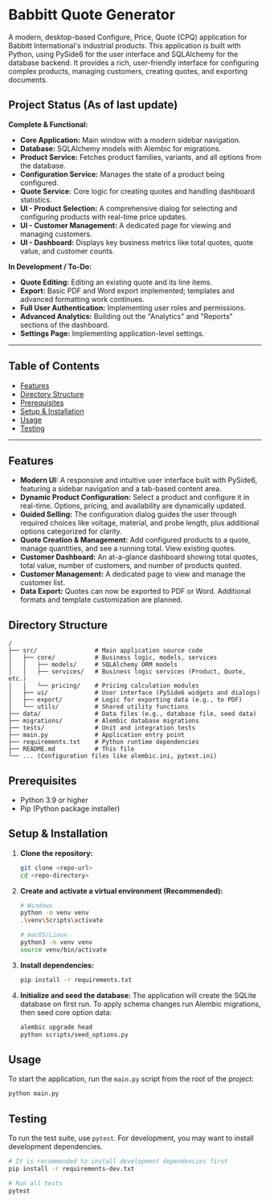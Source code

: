 # Babbitt Quote Generator

A modern, desktop-based Configure, Price, Quote (CPQ) application for Babbitt International's industrial products. This application is built with Python, using PySide6 for the user interface and SQLAlchemy for the database backend. It provides a rich, user-friendly interface for configuring complex products, managing customers, creating quotes, and exporting documents.

## Project Status (As of last update)

**Complete & Functional:**
-   **Core Application:** Main window with a modern sidebar navigation.
-   **Database:** SQLAlchemy models with Alembic for migrations.
-   **Product Service:** Fetches product families, variants, and all options from the database.
-   **Configuration Service:** Manages the state of a product being configured.
-   **Quote Service:** Core logic for creating quotes and handling dashboard statistics.
-   **UI - Product Selection:** A comprehensive dialog for selecting and configuring products with real-time price updates.
-   **UI - Customer Management:** A dedicated page for viewing and managing customers.
-   **UI - Dashboard:** Displays key business metrics like total quotes, quote value, and customer counts.

**In Development / To-Do:**
-   **Quote Editing:** Editing an existing quote and its line items.
-   **Export:** Basic PDF and Word export implemented; templates and advanced formatting work continues.
-   **Full User Authentication:** Implementing user roles and permissions.
-   **Advanced Analytics:** Building out the "Analytics" and "Reports" sections of the dashboard.
-   **Settings Page:** Implementing application-level settings.

---

## Table of Contents
- [Features](#features)
- [Directory Structure](#directory-structure)
- [Prerequisites](#prerequisites)
- [Setup & Installation](#setup--installation)
- [Usage](#usage)
- [Testing](#testing)

---

## Features
-   **Modern UI:** A responsive and intuitive user interface built with PySide6, featuring a sidebar navigation and a tab-based content area.
-   **Dynamic Product Configuration:** Select a product and configure it in real-time. Options, pricing, and availability are dynamically updated.
-   **Guided Selling:** The configuration dialog guides the user through required choices like voltage, material, and probe length, plus additional options categorized for clarity.
-   **Quote Creation & Management:** Add configured products to a quote, manage quantities, and see a running total. View existing quotes.
-   **Customer Dashboard:** An at-a-glance dashboard showing total quotes, total value, number of customers, and number of products quoted.
-   **Customer Management:** A dedicated page to view and manage the customer list.
-   **Data Export:** Quotes can now be exported to PDF or Word. Additional formats and template customization are planned.

## Directory Structure
```
/
├── src/                # Main application source code
│   ├── core/           # Business logic, models, services
│   │   ├── models/     # SQLAlchemy ORM models
│   │   ├── services/   # Business logic services (Product, Quote, etc.)
│   │   └── pricing/    # Pricing calculation modules
│   ├── ui/             # User interface (PySide6 widgets and dialogs)
│   ├── export/         # Logic for exporting data (e.g., to PDF)
│   └── utils/          # Shared utility functions
├── data/               # Data files (e.g., database file, seed data)
├── migrations/         # Alembic database migrations
├── tests/              # Unit and integration tests
├── main.py             # Application entry point
├── requirements.txt    # Python runtime dependencies
├── README.md           # This file
└── ... (Configuration files like alembic.ini, pytest.ini)
```

## Prerequisites
-   Python 3.9 or higher
-   Pip (Python package installer)

## Setup & Installation
1.  **Clone the repository:**
    ```sh
    git clone <repo-url>
    cd <repo-directory>
    ```

2.  **Create and activate a virtual environment (Recommended):**
    ```sh
    # Windows
    python -m venv venv
    .\venv\Scripts\activate

    # macOS/Linux
    python3 -m venv venv
    source venv/bin/activate
    ```

3.  **Install dependencies:**
    ```sh
    pip install -r requirements.txt
    ```

4.  **Initialize and seed the database:**
    The application will create the SQLite database on first run. To apply schema changes run Alembic migrations, then seed core option data:
    ```sh
    alembic upgrade head
    python scripts/seed_options.py
    ```

## Usage

To start the application, run the `main.py` script from the root of the project:
```sh
python main.py
```

## Testing
To run the test suite, use `pytest`. For development, you may want to install development dependencies.
```sh
# It is recommended to install development dependencies first
pip install -r requirements-dev.txt

# Run all tests
pytest
```
